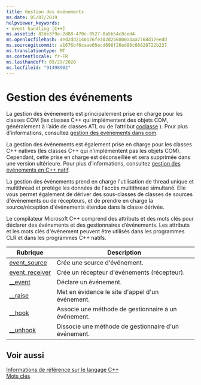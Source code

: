 ```yaml
---
title: Gestion des événements
ms.date: 05/07/2019
helpviewer_keywords:
- event handling [C++]
ms.assetid: 82de3f9a-2d88-470c-9527-8a5b54c8ced4
ms.openlocfilehash: 4ed2dd2140176fe302d2b6800a3aa7768d17eedd
ms.sourcegitcommit: a1676bf6caae05ecd698f26ed80c08828722b237
ms.translationtype: MT
ms.contentlocale: fr-FR
ms.lasthandoff: 09/29/2020
ms.locfileid: "91498902"
---
```

# <a name="event-handling"></a>Gestion des événements

La gestion des événements est principalement prise en charge pour les classes COM (les classes C++ qui implémentent des objets COM, généralement à l’aide de classes ATL ou de l’attribut [coclasse](../windows/attributes/coclass.md) ). Pour plus d’informations, consultez [gestion des événements dans com](../cpp/event-handling-in-com.md).

La gestion des événements est également prise en charge pour les classes C++ natives (les classes C++ qui n'implémentent pas les objets COM). Cependant, cette prise en charge est déconseillée et sera supprimée dans une version ultérieure.  Pour plus d’informations, consultez [gestion des événements en C++ natif](../cpp/event-handling-in-native-cpp.md).

La gestion des événements prend en charge l'utilisation de thread unique et multithread et protège les données de l'accès multithread simultané. Elle vous permet également de dériver des sous-classes de classes de sources d'événements ou de récepteurs, et de prendre en charge la source/réception d'événements étendue dans la classe dérivée.

Le compilateur Microsoft C++ comprend des attributs et des mots clés pour déclarer des événements et des gestionnaires d’événements. Les attributs et les mots clés d'événement peuvent être utilisés dans les programmes CLR et dans les programmes C++ natifs.

|Rubrique|Description|
|-----------|-----------------|
|[event_source](../windows/attributes/event-source.md)|Crée une source d'événement.|
|[event_receiver](../windows/attributes/event-receiver.md)|Crée un récepteur d'événements (récepteur).|
|[__event](../cpp/event.md)|Déclare un événement.|
|[__raise](../cpp/raise.md)|Met en évidence le site d'appel d'un événement.|
|[__hook](../cpp/hook.md)|Associe une méthode de gestionnaire à un événement.|
|[__unhook](../cpp/unhook.md)|Dissocie une méthode de gestionnaire d'un événement.|

## <a name="see-also"></a>Voir aussi

[Informations de référence sur le langage C++](../cpp/cpp-language-reference.md)<br/>
[Mots clés](../cpp/keywords-cpp.md)
